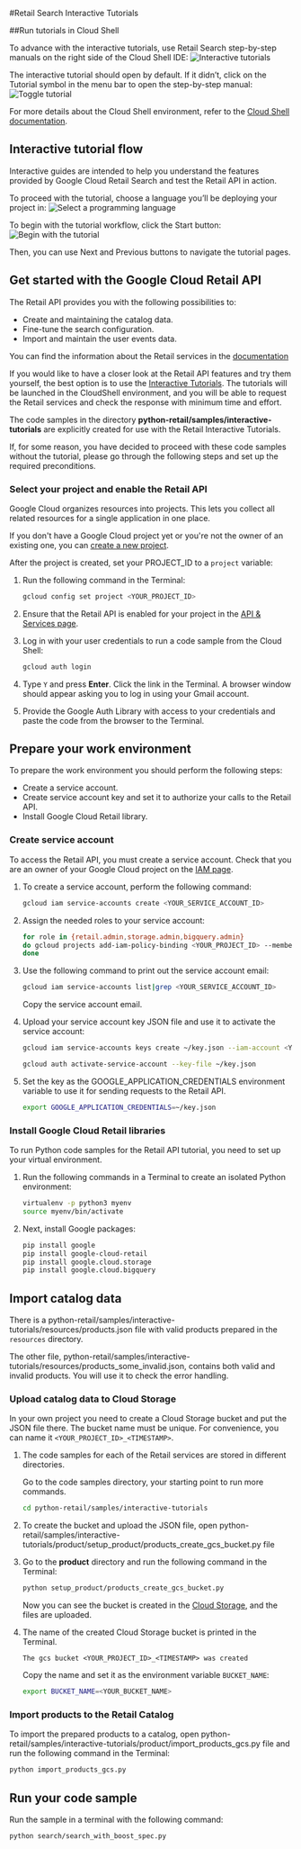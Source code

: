 #Retail Search Interactive Tutorials

##Run tutorials in Cloud Shell

To advance with the interactive tutorials, use Retail Search step-by-step manuals on the right side of the Cloud Shell IDE: 
![Interactive tutorials](images/tutorial1.png)

The interactive tutorial should open by default. If it didn’t, click on the Tutorial symbol in the menu bar to open the step-by-step manual:
![Toggle tutorial](images/tutorials2.png)

For more details about the Cloud Shell environment, refer to the [Cloud Shell documentation](https://cloud.google.com/shell/docs).

## Interactive tutorial flow

Interactive guides are intended to help you understand the features provided by Google Cloud Retail Search and test the Retail API in action.

To proceed with the tutorial, choose a language you’ll be deploying your project in:
![Select a programming language](images/tutorials3.png)


To begin with the tutorial workflow, click the Start button:
![Begin with the tutorial](images/tutorials4.png)

Then, you can use Next and Previous buttons to navigate the tutorial pages.

## Get started with the Google Cloud Retail API

The Retail API provides you with the following possibilities to: 
  - Create and maintaining the catalog data. 
  - Fine-tune the search configuration.
  - Import and maintain the user events data.

You can find the information about the Retail services in the [documentation](https://cloud.google.com/retail/docs)

<!--TODO(tkarasova) update the link to the tutorials when will be published-->
If you would like to have a closer look at the Retail API features and try them yourself,
the best option is to use the [Interactive Tutorials](https://cloud.google.com/retail/docs/overview). The tutorials will be launched in the CloudShell environment, and you will be able to request the Retail services and check the response with minimum time and effort.

The code samples in the directory **python-retail/samples/interactive-tutorials** are explicitly created for use with the Retail Interactive Tutorials.

If, for some reason, you have decided to proceed with these code samples without the tutorial, please go through the following steps and set up the required preconditions.

### Select your project and enable the Retail API

Google Cloud organizes resources into projects. This lets you
collect all related resources for a single application in one place.

If you don't have a Google Cloud project yet or you're not the owner of an existing one, you can
[create a new project](https://console.cloud.google.com/projectcreate).

After the project is created, set your PROJECT_ID to a ```project``` variable:

1. Run the following command in the Terminal:

    ```bash
    gcloud config set project <YOUR_PROJECT_ID>
    ```

1. Ensure that the Retail API is enabled for your project in the [API & Services page](https://console.cloud.google.com/apis/api/retail.googleapis.com/).

1.  Log in with your user credentials to run a code sample from the Cloud Shell:

    ```bash
    gcloud auth login
    ```

1.  Type `Y` and press **Enter**. Click the link in the Terminal. A browser window
    should appear asking you to log in using your Gmail account.

1.  Provide the Google Auth Library with access to your credentials and paste
    the code from the browser to the Terminal.

## Prepare your work environment

To prepare the work environment you should perform the following steps:
- Create a service account.
- Create service account key and set it to authorize your calls to the Retail API.
- Install Google Cloud Retail library.

### Create service account

To access the Retail API, you must create a service account. Check that you are an owner of your Google Cloud project on the [IAM page](https://console.cloud.google.com/iam-admin/iam).

1. To create a service account, perform the following command:

    ```bash
    gcloud iam service-accounts create <YOUR_SERVICE_ACCOUNT_ID>
    ```

1. Assign the needed roles to your service account:

    ```bash
    for role in {retail.admin,storage.admin,bigquery.admin}
    do gcloud projects add-iam-policy-binding <YOUR_PROJECT_ID> --member="serviceAccount:<YOUR_SERVICE_ACCOUNT_ID>@<YOUR_PROJECT_ID>.iam.gserviceaccount.com" --role="roles/${role}"
    done
    ```

1. Use the following command to print out the service account email:

    ```bash
    gcloud iam service-accounts list|grep <YOUR_SERVICE_ACCOUNT_ID>
    ```

    Copy the service account email.


1.  Upload your service account key JSON file and use it to activate the service
    account:

    ```bash
    gcloud iam service-accounts keys create ~/key.json --iam-account <YOUR_SERVICE_ACCOUNT_EMAIL>
    ```

    ```bash
    gcloud auth activate-service-account --key-file ~/key.json
    ```

1.  Set the key as the GOOGLE_APPLICATION_CREDENTIALS environment variable to
    use it for sending requests to the Retail API.

    ```bash
    export GOOGLE_APPLICATION_CREDENTIALS=~/key.json
    ```

### Install Google Cloud Retail libraries

To run Python code samples for the Retail API tutorial, you need to set up your virtual environment.

1. Run the following commands in a Terminal to create an isolated Python environment:

    ```bash
    virtualenv -p python3 myenv
    source myenv/bin/activate
    ```

1. Next, install Google packages:

    ```bash
    pip install google
    pip install google-cloud-retail
    pip install google.cloud.storage
    pip install google.cloud.bigquery

    ```

## Import catalog data

There is a python-retail/samples/interactive-tutorials/resources/products.json file with valid products prepared in the `resources` directory.

The other file, python-retail/samples/interactive-tutorials/resources/products_some_invalid.json, contains both valid and invalid products. You will use it to check the error handling.

### Upload catalog data to Cloud Storage

In your own project you need to create a Cloud Storage bucket and put the JSON file there.
The bucket name must be unique. For convenience, you can name it `<YOUR_PROJECT_ID>_<TIMESTAMP>`.

1. The code samples for each of the Retail services are stored in different directories.

    Go to the code samples directory, your starting point to run more commands.

    ```bash
    cd python-retail/samples/interactive-tutorials
    ```

1. To create the bucket and upload the JSON file, open python-retail/samples/interactive-tutorials/product/setup_product/products_create_gcs_bucket.py file

1. Go to the **product** directory and run the following command in the Terminal:

    ```bash
    python setup_product/products_create_gcs_bucket.py
    ```

    Now you can see the bucket is created in the [Cloud Storage](https://console.cloud.google.com/storage/browser), and the files are uploaded.

1. The name of the created Cloud Storage bucket is printed in the Terminal.

    ```
    The gcs bucket <YOUR_PROJECT_ID>_<TIMESTAMP> was created
    ```

    Copy the name and set it as the environment variable `BUCKET_NAME`:

    ```bash
    export BUCKET_NAME=<YOUR_BUCKET_NAME>
    ```

### Import products to the Retail Catalog

To import the prepared products to a catalog, open python-retail/samples/interactive-tutorials/product/import_products_gcs.py file and run the following command in the Terminal:

```bash
python import_products_gcs.py
```

## Run your code sample

Run the sample in a terminal with the following command:
```bash
python search/search_with_boost_spec.py
```
